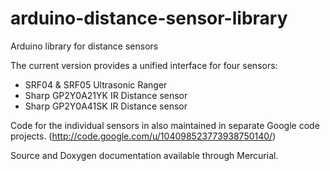 arduino-distance-sensor-library
===============================


Arduino library for distance sensors

The current version provides a unified interface for four sensors:

 * SRF04 & SRF05 Ultrasonic Ranger
 * Sharp GP2Y0A21YK IR Distance sensor
 * Sharp GP2Y0A41SK IR Distance sensor

Code for the individual sensors in also maintained in separate Google code projects. (http://code.google.com/u/104098523773938750140/)

Source and Doxygen documentation available through Mercurial.
